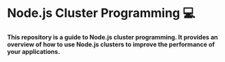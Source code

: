 # Node.js Cluster Programming 💻

#### This repository is a guide to Node.js cluster programming. It provides an overview of how to use Node.js clusters to improve the performance of your applications.
